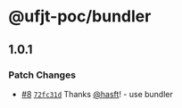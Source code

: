 # @ufjt-poc/bundler

## 1.0.1

### Patch Changes

- [#8](https://github.com/hasft/ufjt-poc/pull/8) [`72fc31d`](https://github.com/hasft/ufjt-poc/commit/72fc31d1fb8e1dea7cfb212ee360a81f69d2f5e9) Thanks [@hasft](https://github.com/hasft)! - use bundler
